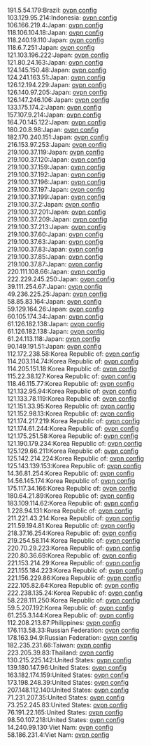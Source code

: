 191.5.54.179:Brazil: [ovpn config](vpn/191_5_54_179.ovpn)  
103.129.95.214:Indonesia: [ovpn config](vpn/103_129_95_214.ovpn)  
106.166.219.4:Japan: [ovpn config](vpn/106_166_219_4.ovpn)  
118.106.104.18:Japan: [ovpn config](vpn/118_106_104_18.ovpn)  
118.240.19.110:Japan: [ovpn config](vpn/118_240_19_110.ovpn)  
118.6.7.251:Japan: [ovpn config](vpn/118_6_7_251.ovpn)  
121.103.196.222:Japan: [ovpn config](vpn/121_103_196_222.ovpn)  
121.80.24.163:Japan: [ovpn config](vpn/121_80_24_163.ovpn)  
124.145.150.48:Japan: [ovpn config](vpn/124_145_150_48.ovpn)  
124.241.163.51:Japan: [ovpn config](vpn/124_241_163_51.ovpn)  
126.12.194.229:Japan: [ovpn config](vpn/126_12_194_229.ovpn)  
126.140.97.205:Japan: [ovpn config](vpn/126_140_97_205.ovpn)  
126.147.246.106:Japan: [ovpn config](vpn/126_147_246_106.ovpn)  
133.175.174.2:Japan: [ovpn config](vpn/133_175_174_2.ovpn)  
157.107.9.214:Japan: [ovpn config](vpn/157_107_9_214.ovpn)  
164.70.145.122:Japan: [ovpn config](vpn/164_70_145_122.ovpn)  
180.20.8.98:Japan: [ovpn config](vpn/180_20_8_98.ovpn)  
182.170.240.151:Japan: [ovpn config](vpn/182_170_240_151.ovpn)  
216.153.97.253:Japan: [ovpn config](vpn/216_153_97_253.ovpn)  
219.100.37.119:Japan: [ovpn config](vpn/219_100_37_119.ovpn)  
219.100.37.120:Japan: [ovpn config](vpn/219_100_37_120.ovpn)  
219.100.37.159:Japan: [ovpn config](vpn/219_100_37_159.ovpn)  
219.100.37.192:Japan: [ovpn config](vpn/219_100_37_192.ovpn)  
219.100.37.196:Japan: [ovpn config](vpn/219_100_37_196.ovpn)  
219.100.37.197:Japan: [ovpn config](vpn/219_100_37_197.ovpn)  
219.100.37.199:Japan: [ovpn config](vpn/219_100_37_199.ovpn)  
219.100.37.2:Japan: [ovpn config](vpn/219_100_37_2.ovpn)  
219.100.37.201:Japan: [ovpn config](vpn/219_100_37_201.ovpn)  
219.100.37.209:Japan: [ovpn config](vpn/219_100_37_209.ovpn)  
219.100.37.213:Japan: [ovpn config](vpn/219_100_37_213.ovpn)  
219.100.37.60:Japan: [ovpn config](vpn/219_100_37_60.ovpn)  
219.100.37.63:Japan: [ovpn config](vpn/219_100_37_63.ovpn)  
219.100.37.83:Japan: [ovpn config](vpn/219_100_37_83.ovpn)  
219.100.37.85:Japan: [ovpn config](vpn/219_100_37_85.ovpn)  
219.100.37.87:Japan: [ovpn config](vpn/219_100_37_87.ovpn)  
220.111.108.66:Japan: [ovpn config](vpn/220_111_108_66.ovpn)  
222.229.245.250:Japan: [ovpn config](vpn/222_229_245_250.ovpn)  
39.111.254.67:Japan: [ovpn config](vpn/39_111_254_67.ovpn)  
49.236.225.25:Japan: [ovpn config](vpn/49_236_225_25.ovpn)  
58.85.83.164:Japan: [ovpn config](vpn/58_85_83_164.ovpn)  
59.129.164.26:Japan: [ovpn config](vpn/59_129_164_26.ovpn)  
60.105.174.34:Japan: [ovpn config](vpn/60_105_174_34.ovpn)  
61.126.182.138:Japan: [ovpn config](vpn/61_126_182_138.ovpn)  
61.126.182.138:Japan: [ovpn config](vpn/61_126_182_138.ovpn)  
61.24.113.118:Japan: [ovpn config](vpn/61_24_113_118.ovpn)  
90.149.191.51:Japan: [ovpn config](vpn/90_149_191_51.ovpn)  
112.172.238.58:Korea Republic of: [ovpn config](vpn/112_172_238_58.ovpn)  
114.203.114.74:Korea Republic of: [ovpn config](vpn/114_203_114_74.ovpn)  
114.205.151.18:Korea Republic of: [ovpn config](vpn/114_205_151_18.ovpn)  
115.22.38.127:Korea Republic of: [ovpn config](vpn/115_22_38_127.ovpn)  
118.46.115.77:Korea Republic of: [ovpn config](vpn/118_46_115_77.ovpn)  
121.132.95.94:Korea Republic of: [ovpn config](vpn/121_132_95_94.ovpn)  
121.133.78.119:Korea Republic of: [ovpn config](vpn/121_133_78_119.ovpn)  
121.151.33.95:Korea Republic of: [ovpn config](vpn/121_151_33_95.ovpn)  
121.152.98.13:Korea Republic of: [ovpn config](vpn/121_152_98_13.ovpn)  
121.174.217.219:Korea Republic of: [ovpn config](vpn/121_174_217_219.ovpn)  
121.174.61.244:Korea Republic of: [ovpn config](vpn/121_174_61_244.ovpn)  
121.175.251.58:Korea Republic of: [ovpn config](vpn/121_175_251_58.ovpn)  
121.190.179.234:Korea Republic of: [ovpn config](vpn/121_190_179_234.ovpn)  
125.129.66.211:Korea Republic of: [ovpn config](vpn/125_129_66_211.ovpn)  
125.142.214.224:Korea Republic of: [ovpn config](vpn/125_142_214_224.ovpn)  
125.143.139.153:Korea Republic of: [ovpn config](vpn/125_143_139_153.ovpn)  
14.36.81.254:Korea Republic of: [ovpn config](vpn/14_36_81_254.ovpn)  
14.56.145.174:Korea Republic of: [ovpn config](vpn/14_56_145_174.ovpn)  
175.117.34.166:Korea Republic of: [ovpn config](vpn/175_117_34_166.ovpn)  
180.64.21.89:Korea Republic of: [ovpn config](vpn/180_64_21_89.ovpn)  
183.109.114.62:Korea Republic of: [ovpn config](vpn/183_109_114_62.ovpn)  
1.228.94.131:Korea Republic of: [ovpn config](vpn/1_228_94_131.ovpn)  
211.221.43.214:Korea Republic of: [ovpn config](vpn/211_221_43_214.ovpn)  
211.59.194.81:Korea Republic of: [ovpn config](vpn/211_59_194_81.ovpn)  
218.37.16.254:Korea Republic of: [ovpn config](vpn/218_37_16_254.ovpn)  
219.254.58.114:Korea Republic of: [ovpn config](vpn/219_254_58_114.ovpn)  
220.70.29.223:Korea Republic of: [ovpn config](vpn/220_70_29_223.ovpn)  
220.80.36.69:Korea Republic of: [ovpn config](vpn/220_80_36_69.ovpn)  
221.153.214.29:Korea Republic of: [ovpn config](vpn/221_153_214_29.ovpn)  
221.155.184.223:Korea Republic of: [ovpn config](vpn/221_155_184_223.ovpn)  
221.156.229.86:Korea Republic of: [ovpn config](vpn/221_156_229_86.ovpn)  
222.105.82.64:Korea Republic of: [ovpn config](vpn/222_105_82_64.ovpn)  
222.238.135.24:Korea Republic of: [ovpn config](vpn/222_238_135_24.ovpn)  
58.228.111.250:Korea Republic of: [ovpn config](vpn/58_228_111_250.ovpn)  
59.5.207.192:Korea Republic of: [ovpn config](vpn/59_5_207_192.ovpn)  
61.255.3.144:Korea Republic of: [ovpn config](vpn/61_255_3_144.ovpn)  
112.208.213.87:Philippines: [ovpn config](vpn/112_208_213_87.ovpn)  
176.113.58.33:Russian Federation: [ovpn config](vpn/176_113_58_33.ovpn)  
178.163.94.9:Russian Federation: [ovpn config](vpn/178_163_94_9.ovpn)  
182.235.231.66:Taiwan: [ovpn config](vpn/182_235_231_66.ovpn)  
223.205.39.83:Thailand: [ovpn config](vpn/223_205_39_83.ovpn)  
130.215.225.142:United States: [ovpn config](vpn/130_215_225_142.ovpn)  
139.180.147.96:United States: [ovpn config](vpn/139_180_147_96.ovpn)  
163.182.174.159:United States: [ovpn config](vpn/163_182_174_159.ovpn)  
173.198.248.39:United States: [ovpn config](vpn/173_198_248_39.ovpn)  
207.148.112.140:United States: [ovpn config](vpn/207_148_112_140.ovpn)  
71.231.207.35:United States: [ovpn config](vpn/71_231_207_35.ovpn)  
73.252.245.83:United States: [ovpn config](vpn/73_252_245_83.ovpn)  
76.191.22.165:United States: [ovpn config](vpn/76_191_22_165.ovpn)  
98.50.107.218:United States: [ovpn config](vpn/98_50_107_218.ovpn)  
14.240.99.130:Viet Nam: [ovpn config](vpn/14_240_99_130.ovpn)  
58.186.231.4:Viet Nam: [ovpn config](vpn/58_186_231_4.ovpn)  
